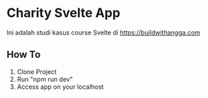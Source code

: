 # Charity Svelte App

Ini adalah studi kasus course Svelte di https://buildwithangga.com

## How To

1. Clone Project
2. Run "npm run dev"
3. Access app on your localhost